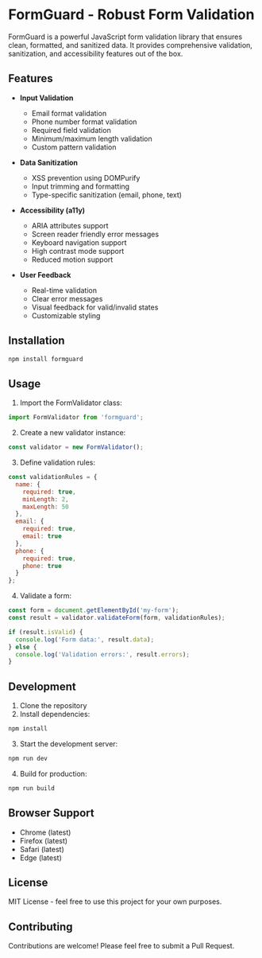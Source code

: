 # FormGuard - Robust Form Validation

FormGuard is a powerful JavaScript form validation library that ensures clean, formatted, and sanitized data. It provides comprehensive validation, sanitization, and accessibility features out of the box.

## Features

- **Input Validation**
  - Email format validation
  - Phone number format validation
  - Required field validation
  - Minimum/maximum length validation
  - Custom pattern validation

- **Data Sanitization**
  - XSS prevention using DOMPurify
  - Input trimming and formatting
  - Type-specific sanitization (email, phone, text)

- **Accessibility (a11y)**
  - ARIA attributes support
  - Screen reader friendly error messages
  - Keyboard navigation support
  - High contrast mode support
  - Reduced motion support

- **User Feedback**
  - Real-time validation
  - Clear error messages
  - Visual feedback for valid/invalid states
  - Customizable styling

## Installation

```bash
npm install formguard
```

## Usage

1. Import the FormValidator class:

```javascript
import FormValidator from 'formguard';
```

2. Create a new validator instance:

```javascript
const validator = new FormValidator();
```

3. Define validation rules:

```javascript
const validationRules = {
  name: {
    required: true,
    minLength: 2,
    maxLength: 50
  },
  email: {
    required: true,
    email: true
  },
  phone: {
    required: true,
    phone: true
  }
};
```

4. Validate a form:

```javascript
const form = document.getElementById('my-form');
const result = validator.validateForm(form, validationRules);

if (result.isValid) {
  console.log('Form data:', result.data);
} else {
  console.log('Validation errors:', result.errors);
}
```

## Development

1. Clone the repository
2. Install dependencies:
```bash
npm install
```

3. Start the development server:
```bash
npm run dev
```

4. Build for production:
```bash
npm run build
```

## Browser Support

- Chrome (latest)
- Firefox (latest)
- Safari (latest)
- Edge (latest)

## License

MIT License - feel free to use this project for your own purposes.

## Contributing

Contributions are welcome! Please feel free to submit a Pull Request. 